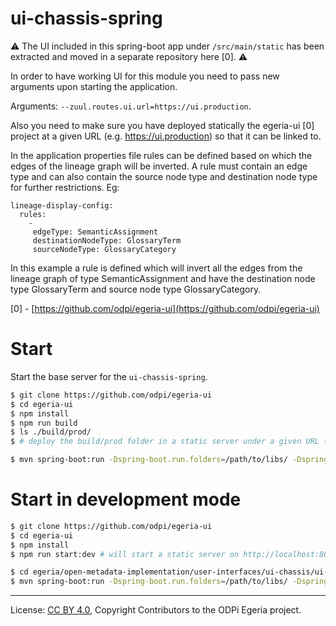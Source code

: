 # ui-chassis-spring

⚠️ The UI included in this spring-boot app under `/src/main/static` has been extracted and moved in a separate repository here [0]. ⚠️

In order to have working UI for this module you need to pass new arguments upon starting the application.

Arguments: `--zuul.routes.ui.url=https://ui.production`.

Also you need to make sure you have deployed statically the egeria-ui [0] project at a given URL (e.g. https://ui.production) so
that it can be linked to.

In the application properties file rules can be defined based on which the edges of the lineage graph will be inverted. 
A rule must contain an edge type and can also contain the source node type and destination node type for further restrictions.
Eg: 

```
lineage-display-config:
  rules:
    -
     edgeType: SemanticAssignment
     destinationNodeType: GlossaryTerm
     sourceNodeType: GlossaryCategory
```

In this example a rule is defined which will invert all the edges from the lineage graph of type SemanticAssignment 
and have the destination node type GlossaryTerm and source node type GlossaryCategory. 

[0] - [https://github.com/odpi/egeria-ui](https://github.com/odpi/egeria-ui)

# Start

Start the base server for the `ui-chassis-spring`.

```bash
$ git clone https://github.com/odpi/egeria-ui
$ cd egeria-ui
$ npm install
$ npm run build
$ ls ./build/prod/
$ # deploy the build/prod folder in a static server under a given URL (e.g. https://ui.production)
```

```bash
$ mvn spring-boot:run -Dspring-boot.run.folders=/path/to/libs/ -Dspring-boot.run.arguments="--theme=default --zuul.routes.ui.url=https://ui.production --omas.server.name= --omas.server.url= --open.lineage.server.url= --open.lineage.server.name= --server.ssl.trust-store=/path/to/truststore.p12"
```

# Start in development mode

```bash
$ git clone https://github.com/odpi/egeria-ui
$ cd egeria-ui
$ npm install
$ npm run start:dev # will start a static server on http://localhost:8081

$ cd egeria/open-metadata-implementation/user-interfaces/ui-chassis/ui-chassis-spring/
$ mvn spring-boot:run -Dspring-boot.run.folders=/path/to/libs/ -Dspring-boot.run.arguments="--theme=default --zuul.routes.ui.url=http://localhost:8081 --omas.server.name= --omas.server.url= --open.lineage.server.url= --open.lineage.server.name= --server.ssl.trust-store=/path/to/truststore.p12"
```

----
License: [CC BY 4.0](https://creativecommons.org/licenses/by/4.0/),
Copyright Contributors to the ODPi Egeria project.
